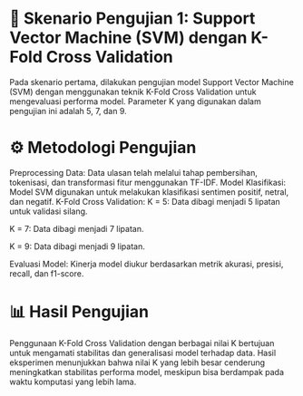 # 🧪 Skenario Pengujian 1: Support Vector Machine (SVM) dengan K-Fold Cross Validation
Pada skenario pertama, dilakukan pengujian model Support Vector Machine (SVM) dengan menggunakan teknik K-Fold Cross Validation untuk mengevaluasi performa model. Parameter K yang digunakan dalam pengujian ini adalah 5, 7, dan 9.

# ⚙️ Metodologi Pengujian
Preprocessing Data: Data ulasan telah melalui tahap pembersihan, tokenisasi, dan transformasi fitur menggunakan TF-IDF. Model Klasifikasi: Model SVM digunakan untuk melakukan klasifikasi sentimen positif, netral, dan negatif. K-Fold Cross Validation: K = 5: Data dibagi menjadi 5 lipatan untuk validasi silang.

K = 7: Data dibagi menjadi 7 lipatan.

K = 9: Data dibagi menjadi 9 lipatan.

Evaluasi Model: Kinerja model diukur berdasarkan metrik akurasi, presisi, recall, dan f1-score.

# 📊 Hasil Pengujian
Penggunaan K-Fold Cross Validation dengan berbagai nilai K bertujuan untuk mengamati stabilitas dan generalisasi model terhadap data. Hasil eksperimen menunjukkan bahwa nilai K yang lebih besar cenderung meningkatkan stabilitas performa model, meskipun bisa berdampak pada waktu komputasi yang lebih lama.